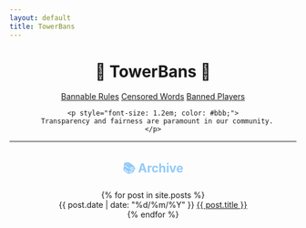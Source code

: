 ```yaml
---
layout: default
title: TowerBans
---
```


<div class="container">

  <div style="text-align: center; margin-top: 2rem;">
    <h1>🍔 TowerBans 🍔</h1>

<div class="rule-links">
  <a href="{{ site.baseurl }}/rules/">Bannable Rules</a>
  <a href="{{ site.baseurl }}/censored-words/">Censored Words</a>
  <a href="{{ site.baseurl }}/banned-players/">Banned Players</a>
</div>

    <p style="font-size: 1.2em; color: #bbb;">
      Transparency and fairness are paramount in our community.
    </p>

  <hr />

  <h2 style="margin-top: 2rem; color: #90caf9;">📚 Archive</h2>

<div class="blog-list">
  {% for post in site.posts %}
    <div class="blog-entry">
      <time class="blog-date" datetime="{{ post.date | date_to_xmlschema }}">
        {{ post.date | date: "%d/%m/%Y" }}
      </time>
      <a href="{{ site.baseurl }}{{ post.url }}" class="blog-title">
        {{ post.title }}
      </a>
    </div>
  {% endfor %}
</div>


</div>
